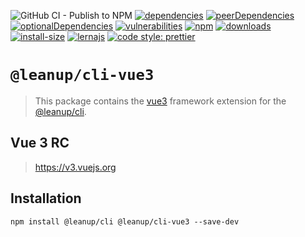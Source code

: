 ![GitHub CI - Publish to NPM](https://github.com/leanupjs/leanup/workflows/GitHub%20CI%20-%20Publish%20to%20NPM/badge.svg)
[![dependencies][dependencies]][dependencies-url]
[![peerDependencies][peerdependencies]][peerdependencies-url]
[![optionalDependencies][optionaldependencies]][optionaldependencies-url]
[![vulnerabilities][vulnerabilities]][vulnerabilities-url]
[![npm][npm]][npm-url]
[![downloads][downloads]][downloads-url]
[![install-size][install-size]][install-size-url]
[![lernajs][lernajs]][lernajs-url]
[![code style: prettier](https://img.shields.io/badge/code_style-prettier-ff69b4.svg)](https://github.com/prettier/prettier)

[npm]: https://img.shields.io/npm/v/@leanup/cli-vue3
[npm-url]: https://www.npmjs.com/package/@leanup/cli-vue3
[dependencies]: https://status.david-dm.org/gh/leanupjs/leanup.svg?path=packages/cli/frameworks/vue3&ref=release/1.1
[dependencies-url]: https://david-dm.org/leanupjs/leanup?path=packages/cli/frameworks/vue3&ref=release/1.1
[peerdependencies]: https://status.david-dm.org/gh/leanupjs/leanup.svg?path=packages/cli/frameworks/vue3&ref=release/1.1&type=peer
[peerdependencies-url]: https://david-dm.org/leanupjs/leanup?path=packages/cli/frameworks/vue3&ref=release/1.1&type=peer
[optionaldependencies]: https://status.david-dm.org/gh/leanupjs/leanup.svg?path=packages/cli/frameworks/vue3&ref=release/1.1&type=optional
[optionaldependencies-url]: https://david-dm.org/leanupjs/leanup?path=packages/cli/frameworks/vue3&ref=release/1.1&type=optional
[vulnerabilities]: https://img.shields.io/snyk/vulnerabilities/npm/@leanup/cli-vue3
[vulnerabilities-url]: https://snyk.io/test/npm/@leanup/cli-vue3
[downloads]: https://img.shields.io/npm/dt/@leanup/cli-vue3
[downloads-url]: https://npmcharts.com/compare/@leanup/cli-vue3?minimal=true
[install-size]: https://packagephobia.now.sh/badge?p=@leanup/cli-vue3@next
[install-size-url]: https://packagephobia.now.sh/result?p=@leanup/cli-vue3@next
[lernajs]: https://img.shields.io/badge/managed%20with-lerna-blueviolet
[lernajs-url]: https://lerna.js.org

# `@leanup/cli-vue3`

> This package contains the [vue3](https://v3.vuejs.org) framework extension for the [@leanup/cli](https://www.npmjs.com/package/@leanup/cli).

## Vue 3 RC

> https://v3.vuejs.org

## Installation

`npm install @leanup/cli @leanup/cli-vue3 --save-dev`
